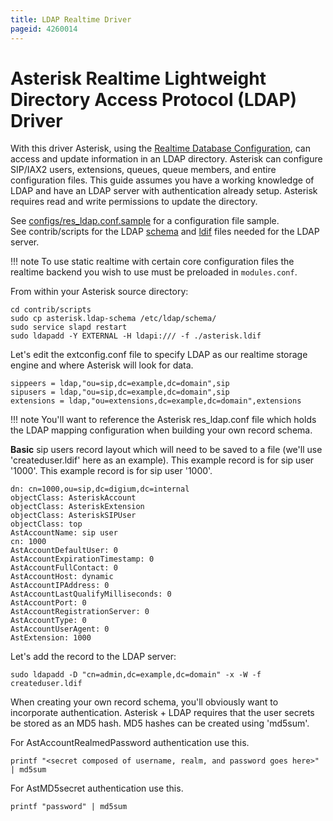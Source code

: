 ```yaml
---
title: LDAP Realtime Driver
pageid: 4260014
---
```


Asterisk Realtime Lightweight Directory Access Protocol (LDAP) Driver
=====================================================================

With this driver Asterisk, using the [Realtime Database Configuration](/Fundamentals/Asterisk-Configuration/Database-Support-Configuration/Realtime-Database-Configuration), can access and update information in an LDAP directory. Asterisk can configure SIP/IAX2 users, extensions, queues, queue members, and entire configuration files. This guide assumes you have a working knowledge of LDAP and have an LDAP server with authentication already setup. Asterisk requires read and write permissions to update the directory.

See [configs/res_ldap.conf.sample](https://raw.githubusercontent.com/asterisk/asterisk/master/configs/samples/res_ldap.conf.sample) for a configuration file sample.  
 See contrib/scripts for the LDAP [schema](https://raw.githubusercontent.com/asterisk/asterisk/master/contrib/scripts/asterisk.ldap-schema) and [ldif](https://raw.githubusercontent.com/asterisk/asterisk/master/contrib/scripts/asterisk.ldif) files needed for the LDAP server.




!!! note 
    To use static realtime with certain core configuration files the realtime backend you wish to use must be preloaded in `modules.conf`.

      
[//]: # (end-note)



From within your Asterisk source directory:

```
cd contrib/scripts
sudo cp asterisk.ldap-schema /etc/ldap/schema/
sudo service slapd restart
sudo ldapadd -Y EXTERNAL -H ldapi:/// -f ./asterisk.ldif

```

Let's edit the extconfig.conf file to specify LDAP as our realtime storage engine and where Asterisk will look for data.

```
sippeers = ldap,"ou=sip,dc=example,dc=domain",sip
sipusers = ldap,"ou=sip,dc=example,dc=domain",sip
extensions = ldap,"ou=extensions,dc=example,dc=domain",extensions

```



!!! note 
    You'll want to reference the Asterisk res_ldap.conf file which holds the LDAP mapping configuration when building your own record schema.

      
[//]: # (end-note)



**Basic** sip users record layout which will need to be saved to a file (we'll use 'createduser.ldif' here as an example). This example record is for sip user '1000'. This example record is for sip user '1000'.

```
dn: cn=1000,ou=sip,dc=digium,dc=internal
objectClass: AsteriskAccount
objectClass: AsteriskExtension
objectClass: AsteriskSIPUser
objectClass: top
AstAccountName: sip user
cn: 1000
AstAccountDefaultUser: 0
AstAccountExpirationTimestamp: 0
AstAccountFullContact: 0
AstAccountHost: dynamic
AstAccountIPAddress: 0
AstAccountLastQualifyMilliseconds: 0
AstAccountPort: 0
AstAccountRegistrationServer: 0
AstAccountType: 0
AstAccountUserAgent: 0
AstExtension: 1000

```

Let's add the record to the LDAP server:

```
sudo ldapadd -D "cn=admin,dc=example,dc=domain" -x -W -f createduser.ldif

```

When creating your own record schema, you'll obviously want to incorporate authentication. Asterisk + LDAP requires that the user secrets be stored as an MD5 hash. MD5 hashes can be created using 'md5sum'.

For AstAccountRealmedPassword authentication use this.

```
printf "<secret composed of username, realm, and password goes here>" | md5sum

```

For AstMD5secret authentication use this.

```
printf "password" | md5sum

```

